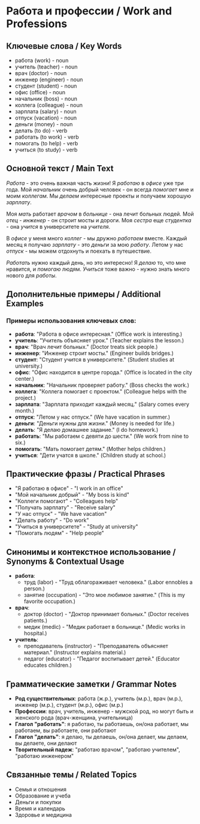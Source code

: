 # Работа и профессии / Work and Professions

## Ключевые слова / Key Words
- работа (work) - noun
- учитель (teacher) - noun
- врач (doctor) - noun
- инженер (engineer) - noun
- студент (student) - noun
- офис (office) - noun
- начальник (boss) - noun
- коллега (colleague) - noun
- зарплата (salary) - noun
- отпуск (vacation) - noun
- деньги (money) - noun
- делать (to do) - verb
- работать (to work) - verb
- помогать (to help) - verb
- учиться (to study) - verb

## Основной текст / Main Text

*Работа* - это очень важная часть жизни! Я *работаю* в *офисе* уже три года. Мой *начальник* очень добрый человек - он всегда *помогает* мне и моим *коллегам*. Мы *делаем* интересные проекты и получаем хорошую *зарплату*.

Моя *мать* работает *врачом* в *больнице* - она лечит больных людей. Мой *отец* - *инженер* - он строит мосты и дороги. Моя *сестра* еще *студентка* - она *учится* в университете на *учителя*.

В *офисе* у меня много *коллег* - мы дружно *работаем* вместе. Каждый месяц я получаю *зарплату* - это *деньги* за мою *работу*. Летом у нас *отпуск* - мы можем отдохнуть и поехать в путешествие.

*Работать* нужно каждый день, но это интересно! Я *делаю* то, что мне нравится, и *помогаю* людям. *Учиться* тоже важно - нужно знать много нового для *работы*.

## Дополнительные примеры / Additional Examples

### Примеры использования ключевых слов:
- **работа**: "Работа в офисе интересная." (Office work is interesting.)
- **учитель**: "Учитель объясняет урок." (Teacher explains the lesson.)
- **врач**: "Врач лечит больных." (Doctor treats sick people.)
- **инженер**: "Инженер строит мосты." (Engineer builds bridges.)
- **студент**: "Студент учится в университете." (Student studies at university.)
- **офис**: "Офис находится в центре города." (Office is located in the city center.)
- **начальник**: "Начальник проверяет работу." (Boss checks the work.)
- **коллега**: "Коллега помогает с проектом." (Colleague helps with the project.)
- **зарплата**: "Зарплата приходит каждый месяц." (Salary comes every month.)
- **отпуск**: "Летом у нас отпуск." (We have vacation in summer.)
- **деньги**: "Деньги нужны для жизни." (Money is needed for life.)
- **делать**: "Я делаю домашнее задание." (I do homework.)
- **работать**: "Мы работаем с девяти до шести." (We work from nine to six.)
- **помогать**: "Мать помогает детям." (Mother helps children.)
- **учиться**: "Дети учатся в школе." (Children study at school.)

## Практические фразы / Practical Phrases

- "Я работаю в офисе" - "I work in an office"
- "Мой начальник добрый" - "My boss is kind"
- "Коллеги помогают" - "Colleagues help"
- "Получать зарплату" - "Receive salary"
- "У нас отпуск" - "We have vacation"
- "Делать работу" - "Do work"
- "Учиться в университете" - "Study at university"
- "Помогать людям" - "Help people"

## Синонимы и контекстное использование / Synonyms & Contextual Usage

- **работа**: 
  - труд (labor) - "Труд облагораживает человека." (Labor ennobles a person.)
  - занятие (occupation) - "Это мое любимое занятие." (This is my favorite occupation.)
- **врач**: 
  - доктор (doctor) - "Доктор принимает больных." (Doctor receives patients.)
  - медик (medic) - "Медик работает в больнице." (Medic works in hospital.)
- **учитель**: 
  - преподаватель (instructor) - "Преподаватель объясняет материал." (Instructor explains material.)
  - педагог (educator) - "Педагог воспитывает детей." (Educator educates children.)

## Грамматические заметки / Grammar Notes

- **Род существительных**: работа (ж.р.), учитель (м.р.), врач (м.р.), инженер (м.р.), студент (м.р.), офис (м.р.)
- **Профессии**: врач, учитель, инженер - мужской род, но могут быть и женского рода (врач-женщина, учительница)
- **Глагол "работать"**: я работаю, ты работаешь, он/она работает, мы работаем, вы работаете, они работают
- **Глагол "делать"**: я делаю, ты делаешь, он/она делает, мы делаем, вы делаете, они делают
- **Творительный падеж**: "работаю врачом", "работаю учителем", "работаю инженером"

## Связанные темы / Related Topics

- Семья и отношения
- Образование и учеба
- Деньги и покупки
- Время и календарь
- Здоровье и медицина
